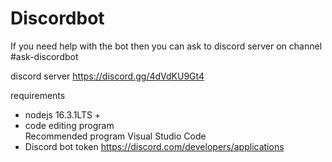 # Discordbot

If you need help with the bot then you can ask to discord server on channel #ask-discordbot

discord server https://discord.gg/4dVdKU9Gt4




requirements

- nodejs 16.3.1LTS +
- code editing program<br>
Recommended program Visual Studio Code
- Discord bot token https://discord.com/developers/applications
